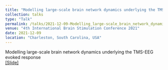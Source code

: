 ```yaml
---
title: "Modelling large-scale brain network dynamics underlying the TMS-EEG evoked response"
collection: talks
type: "Talk"
permalink: /talks/2021-12-09-Modelling_large-scale_brain_network_dynamics_underlying_the_TMS-EEG_evoked_response
venue: "4th International Brain Stimulation Conference 2021"
date: 2021-12-09
location: "Charleston, South Carolina, USA"
---
```


Modelling large-scale brain network dynamics underlying the TMS-EEG evoked response<br>
[[Slide]](https://davi1990.github.io/files/2021-12-09-_BSC.pdf)
